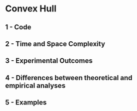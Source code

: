 # Convex Hull

## 1 - Code

## 2 - Time and Space Complexity

## 3 - Experimental Outcomes

## 4 - Differences between theoretical and empirical analyses

## 5 - Examples
